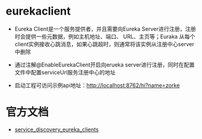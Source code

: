 # eurekaclient
* Eureka&nbsp;Client是一个服务提供者，并且需要向Eureka&nbsp;Server进行注册，注册时会提供一些元数据，例如主机地址、端口、
URL、主页等；Euraka&nbsp;从每个client实例接收心跳消息，如果心跳超时，则通常将该实例从注册中心server中删除

* 通过注解@EnableEurekaClient开启向erueka&nbsp;server进行注册，同时在配置文件中配置serviceUrl服务注册中心的地址

* 启动工程可访问示例api地址：[http://localhost:8762/hi?name=zorke](http://localhost:8762/hi?name=zorke)


# 官方文档
* [service_discovery_eureka_clients](http://projects.spring.io/spring-cloud/spring-cloud.html#_service_discovery_eureka_clients)